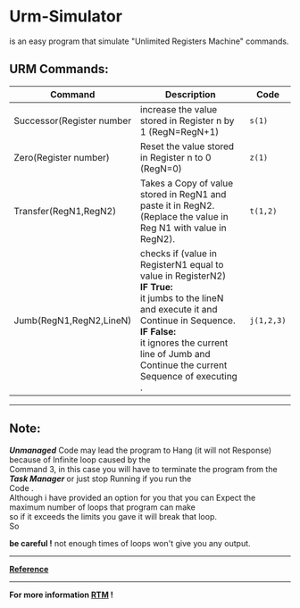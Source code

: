 
# Urm-Simulator
 is an easy program that simulate "Unlimited Registers Machine" commands.

## URM Commands:
| Command | Description  | Code |
|   --    |      --      |  --  |
| Successor(Register number |  increase the value stored in Register n by 1 (RegN=RegN+1)  |  `s(1)` |
| Zero(Register number) | Reset the value stored in Register n to 0 (RegN=0) | `z(1)`|
| Transfer(RegN1,RegN2) | Takes a Copy of value stored in RegN1 and paste it in RegN2.(Replace the value in Reg N1 with value   in RegN2).|`t(1,2)`|
| Jumb(RegN1,RegN2,LineN) |checks if (value in RegisterN1 equal to value in RegisterN2)<br> **IF True:** <br> it jumbs to the lineN and execute it and Continue in Sequence.<br>**IF False:**<br>it ignores the current line of Jumb and Continue the current Sequence of executing .|  `j(1,2,3)` |
---

## Note:
***Unmanaged*** Code may lead the program to Hang (it will not Response) because of Infinite loop caused by the  
Command 3, in this case you will have to terminate the program from the ***Task Manager*** or just stop Running if you run the  
Code .  
Although i have provided an option for you that you can Expect the maximum number of loops that program can make  
so if it exceeds the limits you gave it will break that loop.  
So

**be careful !** not enough times of loops won't give you any output.

---
[**Reference**](http://www.cs.cornell.edu/courses/cs6110/2015sp/docs/computability%20an%20intro%20to%20recursive%20function%20theory.pdf)

---
**For more information [RTM](https://github.com/mhalawa96/URM-Simulator/blob/master/User-Manual.pdf) !**
